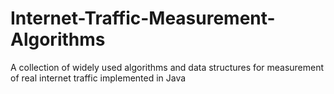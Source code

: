 # Internet-Traffic-Measurement-Algorithms
A collection  of widely used algorithms and data structures for measurement of real internet traffic implemented in Java
